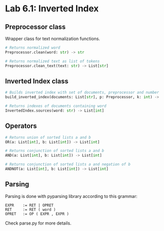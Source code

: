 # Lab 6.1: Inverted Index


## Preprocessor class

Wrapper class for text normalization functions.

```python
# Returns normalized word
Preprocessor.clean(word: str) -> str
```

```python
# Returns normalized text as list of tokens
Preprocessor.clean_text(text: str) -> List[str]
```

## Inverted Index class

```python
# Builds inverted index with set of documents, preprocessor and number of words (most frequent)
build_inverted_index(documents: List[str], p: Preprocessor, k: int) -> InvertedIndex
```

```python
# Returns indexes of documents containing word
InvertedIndex.sources(word: str) -> List[int]
```

## Operators

```python
# Returns union of sorted lists a and b
OR(a: List[int], b: List[int]) -> List[int]
```

```python
# Returns conjunction of sorted lists a and b
AND(a: List[int], b: List[int]) -> List[int]
```

```python
# Returns conjunction of sorted lists a and negation of b
ANDNOT(a: List[int], b: List[int]) -> List[int]
```


## Parsing

Parsing is done with pyparsing library according to this grammar:

```
EXPR    := RET | OPRET
RET     := RET ( word )
OPRET   := OP ( EXPR , EXPR )
```

Check parse.py for more details.

